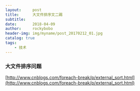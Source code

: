 ```yaml
---
layout:     post
title:      大文件排序文二踢
subtitle:   
date:       2018-04-09
author:     rockybobo
header-img: img/myname/post_20170212_01.jpg
catalog: true
tags:
    - 技术
---
```


### 大文件排序问题

[http://www.cnblogs.com/foreach-break/p/external_sort.html](http://www.cnblogs.com/foreach-break/p/external_sort.html)